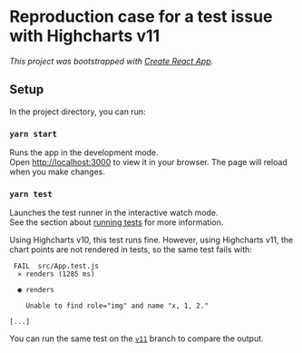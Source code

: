 # Reproduction case for a test issue with Highcharts v11

_This project was bootstrapped with [Create React App](https://github.com/facebook/create-react-app)._

## Setup

In the project directory, you can run:

### `yarn start`

Runs the app in the development mode.\
Open [http://localhost:3000](http://localhost:3000) to view it in your browser.
The page will reload when you make changes.

### `yarn test`

Launches the test runner in the interactive watch mode.\
See the section about [running tests](https://facebook.github.io/create-react-app/docs/running-tests) for more information.

Using Highcharts v10, this test runs fine. However, using Highcharts v11, the chart points are not rendered in tests, so the same test fails with:

```
 FAIL  src/App.test.js
  ✕ renders (1285 ms)

  ● renders

    Unable to find role="img" and name "x, 1, 2."

[...]
```

You can run the same test on the [`v11`](https://github.com/astorije/repro-highcharts-11-test/compare/v11) branch to compare the output.
